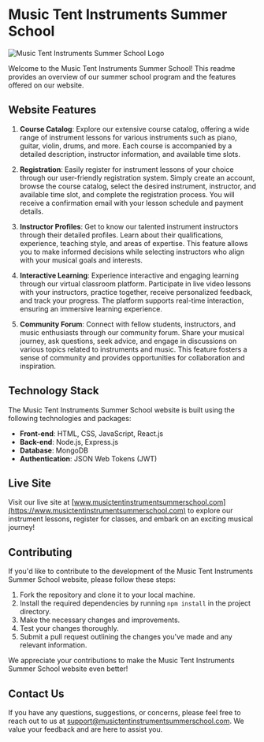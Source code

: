 # Music Tent Instruments Summer School

![Music Tent Instruments Summer School Logo](logo.png)

Welcome to the Music Tent Instruments Summer School! This readme provides an overview of our summer school program and the features offered on our website.

## Website Features

1. **Course Catalog**: Explore our extensive course catalog, offering a wide range of instrument lessons for various instruments such as piano, guitar, violin, drums, and more. Each course is accompanied by a detailed description, instructor information, and available time slots.

2. **Registration**: Easily register for instrument lessons of your choice through our user-friendly registration system. Simply create an account, browse the course catalog, select the desired instrument, instructor, and available time slot, and complete the registration process. You will receive a confirmation email with your lesson schedule and payment details.

3. **Instructor Profiles**: Get to know our talented instrument instructors through their detailed profiles. Learn about their qualifications, experience, teaching style, and areas of expertise. This feature allows you to make informed decisions while selecting instructors who align with your musical goals and interests.

4. **Interactive Learning**: Experience interactive and engaging learning through our virtual classroom platform. Participate in live video lessons with your instructors, practice together, receive personalized feedback, and track your progress. The platform supports real-time interaction, ensuring an immersive learning experience.

5. **Community Forum**: Connect with fellow students, instructors, and music enthusiasts through our community forum. Share your musical journey, ask questions, seek advice, and engage in discussions on various topics related to instruments and music. This feature fosters a sense of community and provides opportunities for collaboration and inspiration.

## Technology Stack

The Music Tent Instruments Summer School website is built using the following technologies and packages:

- **Front-end**: HTML, CSS, JavaScript, React.js
- **Back-end**: Node.js, Express.js
- **Database**: MongoDB
- **Authentication**: JSON Web Tokens (JWT)

## Live Site

Visit our live site at [www.musictentinstrumentsummerschool.com](https://www.musictentinstrumentsummerschool.com) to explore our instrument lessons, register for classes, and embark on an exciting musical journey!

## Contributing

If you'd like to contribute to the development of the Music Tent Instruments Summer School website, please follow these steps:

1. Fork the repository and clone it to your local machine.
2. Install the required dependencies by running `npm install` in the project directory.
3. Make the necessary changes and improvements.
4. Test your changes thoroughly.
5. Submit a pull request outlining the changes you've made and any relevant information.

We appreciate your contributions to make the Music Tent Instruments Summer School website even better!

## Contact Us

If you have any questions, suggestions, or concerns, please feel free to reach out to us at [support@musictentinstrumentsummerschool.com](mailto:support@musictentinstrumentsummerschool.com). We value your feedback and are here to assist you.
